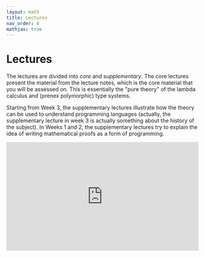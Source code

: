 ```yaml
---
layout: math
title: Lectures
nav_order: 4
mathjax: true
---
```


# Lectures

The lectures are divided into *core* and *supplementary*.  The core lectures present the material from the lecture notes, which is the core material that you will be assessed on.  This is essentially the "pure theory" of the lambda calculus and (prenex polymorphic) type systems.  

Starting from Week 3, the supplementary lectures illustrate how the theory can be used to understand programming languages (actually, the supplementary lecture in week 3 is actually something about the history of the subject).  In Weeks 1 and 2, the supplementary lectures try to explain the idea of writing mathematical proofs as a form of programming.

<div style='max-width: 1280px'><div style='position: relative; padding-bottom: 56.25%; height: 0; overflow: hidden;'><iframe width="1280" height="720" src="https://web.microsoftstream.com/embed/channel/4301cfd8-1be7-487a-b412-b8f7eb50dbe2?sort=trending" allowfullscreen style='border:none; position: absolute; top: 0; left: 0; right: 0; bottom: 0; height: 100%; max-width: 100%;'></iframe></div></div>